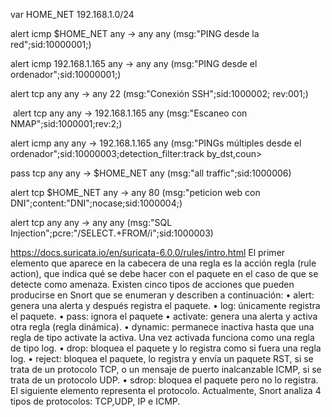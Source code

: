 var HOME_NET 192.168.1.0/24

alert icmp $HOME_NET any -> any any (msg:"PING desde la red";sid:10000001;)  

alert icmp 192.168.1.165 any -> any any (msg:"PING desde el ordenador";sid:10000001;)  

alert tcp any any -> any 22 (msg:"Conexión SSH";sid:1000002; rev:001;)  

 alert tcp any any -> 192.168.1.165 any (msg:"Escaneo con NMAP";sid:1000001;rev:2;)  

alert icmp any any -> 192.168.1.165 any (msg:"PINGs múltiples desde el ordenador";sid:10000003;detection_filter:track by_dst,coun>  

pass tcp any any -> $HOME_NET any (msg:"all traffic";sid:1000006)  

alert tcp $HOME_NET any -> any 80 (msg:"peticion web con DNI";content:"DNI";nocase;sid:1000004;)  

alert tcp any any -> any any (msg:"SQL Injection";pcre:"/SELECT.+FROM/i";sid:1000003)

https://docs.suricata.io/en/suricata-6.0.0/rules/intro.html
El primer elemento que aparece en la cabecera de una regla es la acción regla (rule action), que
indica qué se debe hacer con el paquete en el caso de que se detecte como amenaza. Existen cinco
tipos de acciones que pueden producirse en Snort que se enumeran y describen a continuación:
	• alert: genera una alerta y después registra el paquete.
	• log: únicamente registra el paquete.
	• pass: ignora el paquete
	• activate: genera una alerta y activa otra regla (regla dinámica).
	• dynamic: permanece inactiva hasta que una regla de tipo activate la activa. Una vez
	activada funciona como una regla de tipo log.
	• drop: bloquea el paquete y lo registra como si fuera una regla log.
	• reject: bloquea el paquete, lo registra y envía un paquete RST, si se trata de un protocolo
	TCP, o un mensaje de puerto inalcanzable ICMP, si se trata de un protocolo UDP.
	• sdrop: bloquea el paquete pero no lo registra.
El siguiente elemento representa el protocolo. Actualmente, Snort analiza 4 tipos de protocolos: TCP,UDP, IP e ICMP.